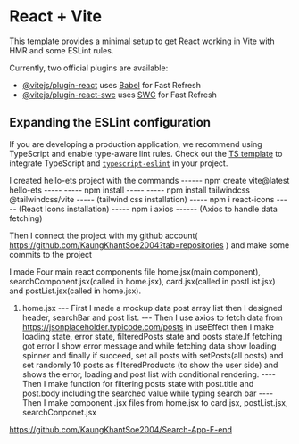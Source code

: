 # React + Vite

This template provides a minimal setup to get React working in Vite with HMR and some ESLint rules.

Currently, two official plugins are available:

- [@vitejs/plugin-react](https://github.com/vitejs/vite-plugin-react/blob/main/packages/plugin-react/README.md) uses [Babel](https://babeljs.io/) for Fast Refresh
- [@vitejs/plugin-react-swc](https://github.com/vitejs/vite-plugin-react-swc) uses [SWC](https://swc.rs/) for Fast Refresh

## Expanding the ESLint configuration

If you are developing a production application, we recommend using TypeScript and enable type-aware lint rules. Check out the [TS template](https://github.com/vitejs/vite/tree/main/packages/create-vite/template-react-ts) to integrate TypeScript and [`typescript-eslint`](https://typescript-eslint.io) in your project.

<!-- Installation Setup -->

I created hello-ets project with the commands
------ npm create vite@latest hello-ets -----
----- npm install -----
----- npm install tailwindcss @tailwindcss/vite ----- (tailwind css installation)
----- npm i react-icons ----- (React Icons installation)
----- npm i axios ------ (Axios to handle data fetching)

Then I connect the project with my github account( https://github.com/KaungKhantSoe2004?tab=repositories ) and make some commits to the project

<!-- Project Explanation -->

I made Four main react components file home.jsx(main component), searchComponent.jsx(called in home.jsx), card.jsx(called in postList.jsx) and postList.jsx(called in home.jsx).

1. home.jsx
   --- First I made a mockup data post array list then I designed header, searchBar and post list.
   --- Then I use axios to fetch data from https://jsonplaceholder.typicode.com/posts in useEffect then I make loading state, error state, filteredPosts state and posts state.If fetching got error I show error message and while fetching data show loading spinner and finally if succeed, set all posts with setPosts(all posts) and set randomly 10 posts as filteredProducts (to show the user side) and shows the error, loading and post list with conditional rendering.
   ---- Then I make function for filtering posts state with post.title and post.body including the searched value while typing search bar
   ---- Then I make component .jsx files from home.jsx to card.jsx, postList.jsx, searchConponet.jsx

<!-- github project link -->

https://github.com/KaungKhantSoe2004/Search-App-F-end
